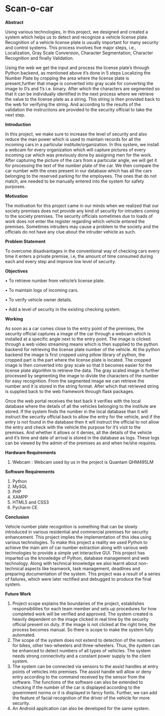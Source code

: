 # Scan-o-car

**Abstract**

Using various technologies, in this project, we designed and created a system which helps us to detect and recognize a vehicle license plate. Recognition of a vehicle license  plate is usually important for many security and control systems. This process involves five major steps, i.e., Localization, Gray Scale Conversion, Character Segmentation, Character Recognition and finally Validation. 

Using the web we get the input and process the license plate’s through Python backend, as mentioned above it’s done in 5 steps Localizing the Number Plate by cropping the area where the license plate is present,further that image is converted into gray scale for converting the image to 0’s and 1’s i.e. binary. After which the characters are segmented so that it can be individually identified in the next process where we retrieve the value to the license plate as a string. This string is then provided back to the web for verifying the string. And according to the results of the validation the instructions are provided to the security official to take the next step.

**Introduction**

In this project, we make sure to increase the level of security and also reduce the man power which is used to maintain records for all the incoming cars in a particular institute/organization. In this system, we install a webcam for every organization which will capture pictures of every incoming car which was previously done by assigning men for the work. 
After capturing the picture of the cars from a particular angle, we will get it for processing the text of the number plate of the car. We then compare the car number with the ones present in our database which has all the cars belonging to the reserved parking for the employees. The ones that do not match, are needed to be manually entered into the system for safety purposes.

**Motivation**

The motivation for this project came in our minds when we realized that our society premises does not provide any kind of security for intruders coming to the society premises. The security officials sometimes due to loads of work does not enter the register regarding which vehicle entered the premises. Sometimes intruders may cause a problem to the society and the officials do not have any clue about the intruder vehicle as such.

**Problem Statement**

To overcome disadvantages in the conventional way of checking cars every time it enters a private premise, i.e, the amount of time consumed during each and every step and improve low level of security.

**Objectives**

•	To retrieve number from vehicle’s license plate.

•	To maintain logs of incoming cars.

•	To verify vehicle owner details.

•	Add a level of security in the existing checking system.

**Working**

As soon as a car comes close to the entry point of the premises, the security official captures a image of the car through a webcam which is installed at a specific angle next to the entry point. The image is clicked through a web video streaming means which is then supplied to the python backend for retrieving the license plate number of the vehicle. At the python backend the image is first cropped using pillow library of python, the cropped part is the part where the license plate is located. The cropped image is then converted into gray scale so that it becomes easier for the license plate algorithm to retrieve the data. The gray scaled image is further processed by segmenting the image to divide the characters of the number for easy recognition. From the segmented image we can retrieve the number and it is stored in the string format. After which that retrieved string is supplied back to the web framework through flask packages. 

Once the web portal receives the text back it verifies with the local database where the details of all the vehicles belonging to the institute are stored. If the system finds the number in the local database than it will instruct the security official back to allow the entry for the vehicle, and if the entry is not found in the database then it will instruct the official to not allow the entry and check with the vehicle the purpose for it’s visit to the premises. And whether it allows or it denies, all the details of the vehicle and it’s time and date of arrival is stored in the database as logs. These logs can be viewed by the admin of the premises as and when he/she requires.

**Hardware Requirements**

1. Webcam : Webcam used by us in the project is Quantam QHM495LM

**Software Requirements**

1. Python
2. MySQL
3. PHP
4. XAMPP
5. HTML5 and CSS3
6. Pycharm CE

**Conclusion**

Vehicle number plate recognition is something that can be slowly introduced in various residential and commercial premises for security enhancement. This project implies the implementation of this idea using various technologies. To make this project a reality we used Python to achieve the main aim of car number extraction along with various web technologies to provide a simple yet interactive GUI.
This project has imparted us the knowledge of Python, database management and web technology. Along with technical knowledge we also learnt about non-technical aspects like teamwork, task management, deadlines and preparing documentation of the system. This project was a result of a series of failures, which were later rectified and debugged to produce the final system.

**Future Work**

1. Project scope explains the boundaries of the project, establishes responsibilities for each team member and sets up procedures for how completed work will be verified and approved. The system created is heavily dependent on the image clicked in real time by the security official present on duty. If the image is not clicked at the right time, the process becomes manual. So there is scope to make the system fully automated.
2. The scope of the system does not extend to detection of the numbers for bikes, other two-wheelers and three-wheelers. Thus, the system can be enhanced to detect numbers of all types of vehicles. The system needs strong connectivity and a constant power supply to the client system. 
3. The system can be connected via sensors to the assist handles at entry points of vehicles into premises. The assist handle will allow or deny entry according to the command received by the sensor from the software. The functions of the software can also be extended to checking if the number of the car is displayed according to the government norms or it is displayed in fancy fonts. Further, we can add the feature of facial recognition of the driver of the vehicle for more security.
4. An Android application can also be developed for the same system.



